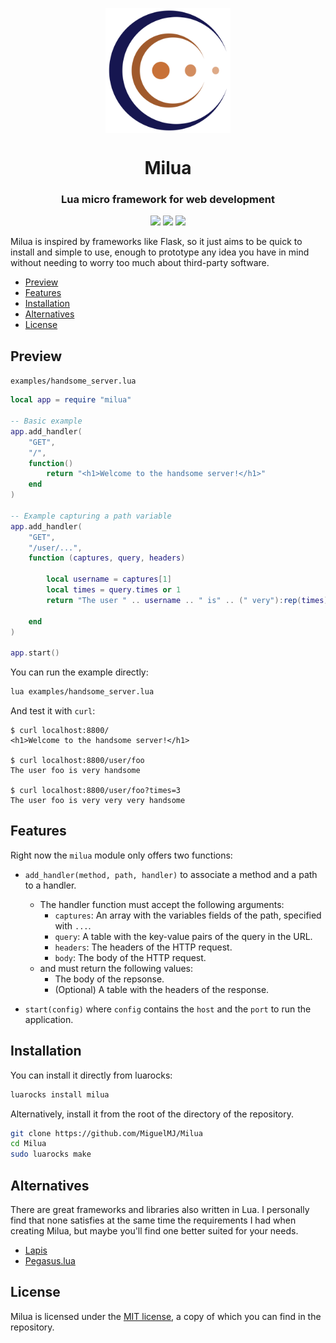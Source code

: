 <p align="center"><img align="center" src="doc/logo.svg" height="200px"></p>
<h1 align="center">Milua</h2>
<h3 align="center">Lua micro framework for web development</h3>
<p align="center">
<img src="https://img.shields.io/badge/Lua-5.4-2C2D72?style=flat-square&logo=lua">
<img src="https://img.shields.io/luarocks/v/MiguelMJ/milua?style=flat-square"/>
<a href="LICENSE"><img src="https://img.shields.io/badge/license-MIT-informational?style=flat-square"/></a>
</p>

Milua is inspired by frameworks like Flask, so it just aims to be quick to install and simple to use, enough to prototype any idea you have in mind without needing to worry too much about third-party software.

- [Preview](#preview)
- [Features](#features)
- [Installation](#installation)
- [Alternatives](#alternatives)
- [License](#license)


## Preview

`examples/handsome_server.lua`
```lua
local app = require "milua"

-- Basic example
app.add_handler(
    "GET",
    "/",
    function()
        return "<h1>Welcome to the handsome server!</h1>"
    end
)

-- Example capturing a path variable
app.add_handler(
    "GET",
    "/user/...", 
    function (captures, query, headers)

        local username = captures[1]
        local times = query.times or 1
        return "The user " .. username .. " is" .. (" very"):rep(times) .. " handsome"
    
    end
)

app.start()
```
You can run the example directly:
```bash
lua examples/handsome_server.lua
```
And test it with `curl`:
```output
$ curl localhost:8800/
<h1>Welcome to the handsome server!</h1> 

$ curl localhost:8800/user/foo
The user foo is very handsome

$ curl localhost:8800/user/foo?times=3
The user foo is very very very handsome
```

## Features


Right now the `milua` module only offers two functions:

- `add_handler(method, path, handler)` to associate a method and a path to a handler.
    - The handler function must accept the following arguments:
        - `captures`: An array with the variables fields of the path, specified with `...`.
        - `query`: A table with the key-value pairs of the query in the URL.
        - `headers`: The headers of the HTTP request.
        - `body`: The body of the HTTP request.
    - and must return the following values:
        - The body of the repsonse.
        - (Optional) A table with the headers of the response.

- `start(config)` where `config` contains the `host` and the `port` to run the application.

## Installation
You can install it directly from luarocks:
```bash
luarocks install milua
```
Alternatively, install it from the root of the directory of the repository.
```bash
git clone https://github.com/MiguelMJ/Milua
cd Milua
sudo luarocks make
```

## Alternatives
There are great frameworks and libraries also written in Lua. I personally find that none satisfies at the same time the requirements I had when creating Milua, but maybe you'll find one better suited for your needs.

- [Lapis](https://github.com/leafo/lapis)
- [Pegasus.lua](https://github.com/EvandroLG/pegasus.lua)

## License
Milua is licensed under the [MIT license](LICENSE), a copy of which you can find in the repository.